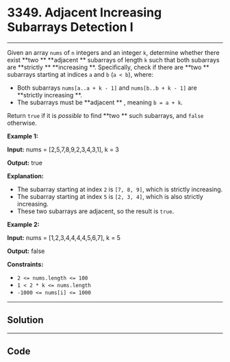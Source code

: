 # 3349. Adjacent Increasing Subarrays Detection I

---

Given an array `nums` of `n` integers and an integer `k`, determine whether there exist **two ** **adjacent ** subarrays of length `k` such that both subarrays are **strictly ** **increasing **. Specifically, check if there are **two ** subarrays starting at indices `a` and `b` (`a < b`), where:

  * Both subarrays `nums[a..a + k - 1]` and `nums[b..b + k - 1]` are **strictly increasing **.
  * The subarrays must be **adjacent ** , meaning `b = a + k`.



Return `true` if it is _possible_ to find **two ** such subarrays, and `false` otherwise.

 

**Example 1:**

**Input:** nums = [2,5,7,8,9,2,3,4,3,1], k = 3

**Output:** true

**Explanation:**

  * The subarray starting at index `2` is `[7, 8, 9]`, which is strictly increasing.
  * The subarray starting at index `5` is `[2, 3, 4]`, which is also strictly increasing.
  * These two subarrays are adjacent, so the result is `true`.



**Example 2:**

**Input:** nums = [1,2,3,4,4,4,4,5,6,7], k = 5

**Output:** false

 

**Constraints:**

  * `2 <= nums.length <= 100`
  * `1 < 2 * k <= nums.length`
  * `-1000 <= nums[i] <= 1000`

---

## Solution



---

## Code
```python


```